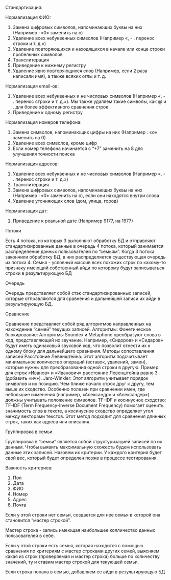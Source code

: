 Стандартизация:

Нормализация ФИО:
1) Замена цифровых символов, напоминающих буквы на них (Например : «0» заменить на о)
1) Удаление всех небуквенных символов (Например «, - . перенос строки и т. д.»)
2) Удаление повторяющихся и находящихся в начале или конце строки пробельных символов
3) Транслитерация
4) Приведение к нижнему регистру
5) Удаление явно повторяющихся слов (Например, если 2 раза написали имя), а также всяких оглы и т. д.

Нормализация email-ов:
1) Удаление всех небуквенных и не числовых символов (Например «, - . перенос строки и т. д.»). Мы также удаляем такие символы, как @ и . для более эффективного сравнения строк
2) Приведение к одному регистру

Нормализация номеров телефона:
1) Замена символов, напоминающих цифры на них (Например : «о» заменить на 0)
2) Удаление всех символов, кроме цифр
3) Если номер телефона начинается с “+7” заменить на 8 для улучшения точности поиска

Нормализация адресов:
1) Удаление всех небуквенных и не числовых символов (Например «, - . перенос строки и т. д.»)
2) Транслитерация
3) Замена цифровых символов, напоминающих буквы на них (Например : «0» заменить на о), если они находятся внутри слова
4) Удаление уточняющих слов (дом, улица, город)

Нормализация дат:
1) Приведение к реальной дате (Например 9177, на 1977)

Потоки

Есть 4 потока, из которых 3 выполняют обработку БД и отправляют стандартизированные данные в очередь 4 потока, который занимается распределение данных пользователей по “семьям”.
Когда 3 потока закончили обработку БД, в них распределяется существующая очередь из потока 4.
Семья - условный массив всех похожих строк по какому-то признаку имеющий собственный айди по которому будут записываться строки в результирующую БД

Очередь

Очередь представляет собой стэк стандартизированных записей, которые отправляются для сравнения и дальнейшей записи их айди в результирующую БД.

Сравнение

Сравнение представляет собой ряд алгоритмов направленных на нахождение “семей” текущих записей.
Алгоритмы:
Фонетическое блокирование:
Алгоритмы Soundex и Metaphone преобразуют слова в код, представляющий их звучание.
Например, «Сидоров» и «Сидаров» будут иметь одинаковый звуковой код, что позволит отнести их к одному блоку для дальнейшего сравнения.
Методы сопоставления записей
Расстояние Левенштейна:
Этот алгоритм подсчитывает минимальное количество операций (вставок, удалений, замен), которые нужны для преобразования одной строки в другую.
Пример: для строк «Иванов» и «Иванович» расстояние Левенштейна равно 3 (добавить «ич»).
Jaro-Winkler:
Этот алгоритм учитывает порядок символов и их позицию. Чем ближе начало строк друг к другу, тем выше их сходство.
Особенно полезен при сравнении имен, где небольшие изменения (например, «Александр» и «Александер») должны учитывать положение символов.
TF-IDF и косинусное сходство:
TF-IDF (Term Frequency-Inverse Document Frequency) помогает оценить значимость слов в тексте, а косинусное сходство определяет угол между векторами текстов.
Этот метод подходит для сравнения длинных строк, таких как адреса или описания.

Группировка в семьи

Группировка в “семьи” является собой структуризацией записей по их данным.
Чтобы выявить максимальную схожесть будем использовать данные этих записей. Назовем их критерии. У каждого критерия будет свой вес, который будет определен позже в процессе тестирования.

Важность критериев:
1) Пол
2) Дата
3) ФИО
4) Номер
5) Адрес
6) Почта

Если у этой строки нет семьи, создается для нее семья в которой она становится “мастер строкой”.

Мастер строка - запись имеющая наибольшее колличество данных пользователей в себе.

Если у этой строки есть семья, которая находится с помощью сравнения по критериям с мастер строками других семей, выясняем какая из строк (проверяемая и мастер строка) больше по количеству значений, ту и ставим мастер строкой для текующей семьи.

Если строка попала в семью, добавляем ее айди в результирующую БД
